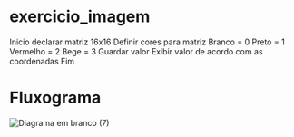 # exercicio_imagem
Inicio
  declarar matriz 
      16x16
  Definir cores para matriz 
     Branco = 0
     Preto = 1
     Vermelho = 2
     Bege = 3
  Guardar valor 
    Exibir valor de acordo com as coordenadas
        Fim
    

# Fluxograma 
![Diagrama em branco (7)](https://user-images.githubusercontent.com/103973597/173205834-25e1abf9-1460-47ff-afa3-c2437efd65b5.png)
